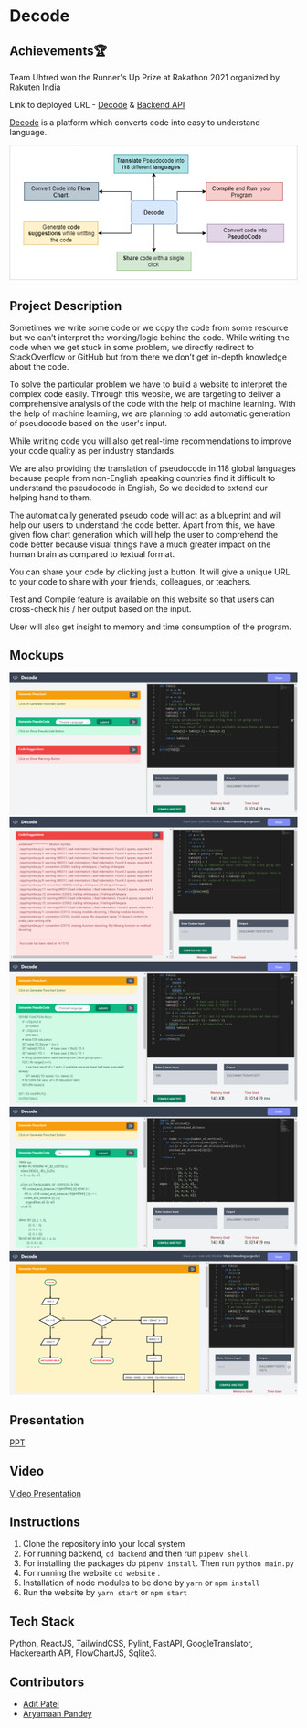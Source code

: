 # Decode

## Achievements🏆
Team Uhtred won the Runner's Up Prize at Rakathon 2021 organized by Rakuten India

Link to deployed URL - [Decode](https://decoding.surge.sh/) & [Backend API](https://pseudo-x.herokuapp.com/redoc)

[Decode](https://decoding.surge.sh/) is a platform which converts code into easy to understand language.

![Decode architecture](mockups/flow.png)

## Project Description

Sometimes we write some code or we copy the code from some resource but we can’t interpret the working/logic behind the code. While writing the code when we get stuck in some problem, we directly redirect to StackOverflow or GitHub but from there we don’t get in-depth knowledge about the code.

To solve the particular problem we have to build a website to interpret the complex code easily. Through this website, we are targeting to deliver a comprehensive analysis of the code with the help of machine learning. With the help of machine learning, we are planning to add automatic generation of pseudocode based on the user's input.

While writing code you will also get real-time recommendations to improve your code quality as per industry standards.

We are also providing the translation of pseudocode in 118 global languages because people from non-English speaking countries find it difficult to understand the pseudocode in English, So we decided to extend our helping hand to them.

The automatically generated pseudo code will act as a blueprint and will help our users to understand the code better. Apart from this, we have given flow chart generation which will help the user to comprehend the code better because visual things have a much greater impact on the human brain as compared to textual format.

You can share your code by clicking just a button. It will give a unique URL to your code to share with your friends, colleagues, or teachers.

Test and Compile feature is available on this website so that users can cross-check his / her output based on the input.

User will also get insight to memory and time consumption of the program.

## Mockups

![ss1](mockups/decode1.png)
![ss2](mockups/decode2.png)
![ss3](mockups/decode3.png)
![ss4](mockups/decode4.png)
![ss5](mockups/decode5.png)

## Presentation

[PPT](https://docs.google.com/presentation/d/1R767ack-2fZx-W1FVFHRi0XrrJph0PCmLfz5FjJ0Zzk/edit#slide=id.gc6f980f91_0_0)

## Video

[Video Presentation](https://vimeo.com/544099612)

## Instructions

1. Clone the repository into your local system
2. For running backend, `cd backend` and then run `pipenv shell`.
3. For installing the packages do `pipenv install`. Then run `python main.py`
4. For running the website `cd website` .
5. Installation of node modules to be done by `yarn` or `npm install`
6. Run the website by `yarn start` or `npm start`

## Tech Stack

Python, ReactJS, TailwindCSS, Pylint, FastAPI, GoogleTranslator, Hackerearth API, FlowChartJS, Sqlite3.

## Contributors

- [Adit Patel](https://github.com/aditpatel01)
- [Aryamaan Pandey](https://github.com/Aryamaan23)
